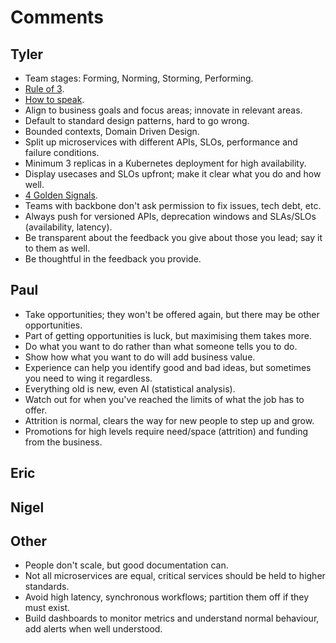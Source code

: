 # Comments

## Tyler

- Team stages: Forming, Norming, Storming, Performing.
- [Rule of 3](https://www.artofmanliness.com/career-wealth/career/work-deliberately-instead-reactively-rule-3/).
- [How to speak](https://www.youtube.com/watch?v=Unzc731iCUY).
- Align to business goals and focus areas; innovate in relevant areas.
- Default to standard design patterns, hard to go wrong.
- Bounded contexts, Domain Driven Design.
- Split up microservices with different APIs, SLOs, performance and failure conditions.
- Minimum 3 replicas in a Kubernetes deployment for high availability.
- Display usecases and SLOs upfront; make it clear what you do and how well.
- [4 Golden Signals](https://sre.google/sre-book/monitoring-distributed-systems/).
- Teams with backbone don't ask permission to fix issues, tech debt, etc.
- Always push for versioned APIs, deprecation windows and SLAs/SLOs (availability, latency).
- Be transparent about the feedback you give about those you lead; say it to them as well.
- Be thoughtful in the feedback you provide.

## Paul

- Take opportunities; they won't be offered again, but there may be other opportunities.
- Part of getting opportunities is luck, but maximising them takes more.
- Do what you want to do rather than what someone tells you to do.
- Show how what you want to do will add business value.
- Experience can help you identify good and bad ideas, but sometimes you need to wing it regardless.
- Everything old is new, even AI (statistical analysis).
- Watch out for when you've reached the limits of what the job has to offer.
- Attrition is normal, clears the way for new people to step up and grow.
- Promotions for high levels require need/space (attrition) and funding from the business.

## Eric

## Nigel

## Other

- People don't scale, but good documentation can.
- Not all microservices are equal, critical services should be held to higher standards.
- Avoid high latency, synchronous workflows; partition them off if they must exist.
- Build dashboards to monitor metrics and understand normal behaviour, add alerts when well understood.
